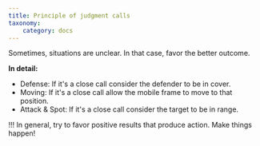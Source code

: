 ```yaml
---
title: Principle of judgment calls
taxonomy:
    category: docs
---
```

Sometimes, situations are unclear. In that
case, favor the better outcome.

**In detail:**
* Defense: If it's a close call consider the defender to be in cover.
* Moving: If it's a close call allow the mobile frame to move to that position.
* Attack & Spot: If it's a close call consider the target to be in range.

!!! In general, try to favor positive results that produce action. Make things happen!